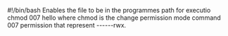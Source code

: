 #!/bin/bash Enables the file to be in the programmes path for executio
chmod 007 hello 
where chmod is the change permission mode command
007 permission that represent ------rwx.
